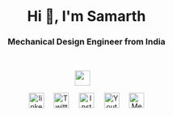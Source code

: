 <p>&nbsp;</p>
<p>&nbsp;</p>
<h1 align="center">Hi 👋, I'm Samarth</h1>
<h3 align="center">Mechanical Design Engineer from India </h3>

<p>&nbsp;</p>
<p align="center">
<a href="https://linkedin.com/in/samarthcreate" target="blank"><img align="center" src="https://drive.google.com/file/d/1Nfr49OHNQJ3xBP31dqhbxgbMfVKE0BKF/view?usp=sharing" height="30" width="30" /></a> &nbsp; &nbsp;
</p>


<p align="center">
<a href="https://linkedin.com/in/samarthcreate" target="blank"><img align="center" src="https://cdn-icons-png.flaticon.com/512/2111/2111532.png" alt="linkedin" height="30" width="30" /></a> &nbsp; &nbsp;
<a href="https://twitter.com/mesamarthpatil" target="blank"><img align="center" src="https://cdn-icons-png.flaticon.com/512/2111/2111738.png" alt="Twitter" height="30" width="30" /></a> &nbsp; &nbsp;
<a href="https://instagram.com/samarthink.me" target="blank"><img align="center" src="https://cdn-icons-png.flaticon.com/512/2111/2111491.png" alt="Instagram" height="30" width="30" /></a> &nbsp; &nbsp;
<a href="https://www.youtube.com/c/@samarthink" target="blank"><img align="center" src="https://cdn-icons-png.flaticon.com/512/2111/2111795.png" alt="Youtube" height="30" width="30" /></a> &nbsp; &nbsp;
<a href="https://medium.com/@samarthink" target="blank"><img align="center" src="https://cdn-icons-png.flaticon.com/512/5968/5968885.png" alt="Medium" height="30" width="30" /></a>
</p>
